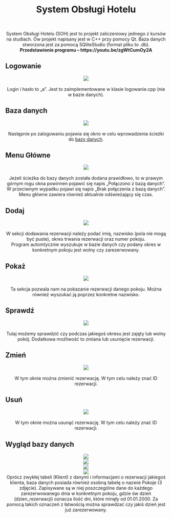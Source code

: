 <h1 align="center"> System Obsługi Hotelu</h1> <br>
<p align="center">
System Obsługi Hotelu (SOH) jest to projekt zaliczeniowy jednego z kursów na studiach. Ów projekt napisany jest w C++ przy pomocy Qt. Baza danych stworzona jest za pomocą SQliteStudio (format pliku to .db).
  <br>
  <b>Przedstawienie programu – https://youtu.be/zgWtCumOy2A</b>
</p>

## Logowanie
<p align="center">
<img align="center" src="https://raw.githubusercontent.com/kacperpasnik/System-Obslugi-Hotelu/master/screens/logowanie.png"/><br><br>
Login i hasło to „a”. Jest to zaimplementowane w klasie logowanie.cpp (nie w bazie danych).
</p>

## Baza danych
<p align="center">
<img align="center" src="https://raw.githubusercontent.com/kacperpasnik/System-Obslugi-Hotelu/master/screens/bazadanych.png"/><br><br>
Następnie po zalogowaniu pojawia się okno w celu wprowadzenia ścieżki do <a target="_blank" rel="noopener noreferrer" href =https://github.com/kacperpasnik/System-Obslugi-Hotelu/tree/master/baza>bazy danych</a>.
</p>

## Menu Główne
<p align="center">
<img align="center" src="https://raw.githubusercontent.com/kacperpasnik/System-Obslugi-Hotelu/master/screens/menuglowne.png"/><br><br>
Jeżeli ścieżka do bazy danych została dodana prawidłowo, to w prawym górnym rogu okna powinnen pojawić się napis „Połączono z bazą danych”. W przeciwnym wypadku pojawi się napis „Brak połączenia z bazą danych”. <br>
Menu główne zawiera również aktualnie odświeżający się czas.
</p>

## Dodaj
<p align="center">
  <img align="center" src="https://raw.githubusercontent.com/kacperpasnik/System-Obslugi-Hotelu/master/screens/dodaj.png"/><br><br>
  W sekcji dodawania rezerwacji należy podać imię, nazwisko (pola nie mogą być puste), okres trwania rezerwacji oraz numer pokoju. <br>
  Program automtycznie wyszukuje w bazie danych czy podany okres w konkretnym pokoju jest wolny czy zarezerwowany.
</p>

## Pokaż
<p align="center">
  <img align="center" src="https://raw.githubusercontent.com/kacperpasnik/System-Obslugi-Hotelu/master/screens/pokaz.png"/><br><br>
  Ta sekcja pozwala nam na pokazanie rezerwacji danego pokoju. Można również wyszukać ją poprzez konkretne nazwisko.
</p>

## Sprawdź
<p align="center">
  <img align="center" src="https://raw.githubusercontent.com/kacperpasnik/System-Obslugi-Hotelu/master/screens/sprawdz.png"/><br><br>
  Tutaj możemy sprawdzić czy podczas jakiegoś okresu jest zajęty lub wolny pokój. Dodatkowa możliwość to zmiana lub usunięcie rezerwacji.
</p>

## Zmień
<p align="center">
 <img align="center" src="https://raw.githubusercontent.com/kacperpasnik/System-Obslugi-Hotelu/master/screens/zmien.png"/><br><br>  
W tym oknie można zmienić rezerwację. W tym celu należy znać ID rezerwacji.
</p>

## Usuń
<p align="center">
  <img align="center" src="https://raw.githubusercontent.com/kacperpasnik/System-Obslugi-Hotelu/master/screens/usun.png"/><br><br>   
W tym oknie można usunąć rezerwację. W tym celu należy znać ID rezerwacji.
</p>

## Wygląd bazy danych
<p align="center">
  <img align="center" src="https://raw.githubusercontent.com/kacperpasnik/System-Obslugi-Hotelu/master/screens/sqlite.PNG"/><br><img align="center" src="https://raw.githubusercontent.com/kacperpasnik/System-Obslugi-Hotelu/master/screens/sqlite2.PNG"/><br><img align="center" src="https://raw.githubusercontent.com/kacperpasnik/System-Obslugi-Hotelu/master/screens/sqlite3.PNG"/> <br> <img align="center" src="https://raw.githubusercontent.com/kacperpasnik/System-Obslugi-Hotelu/master/screens/sqlite4.PNG"/>
  <br>
Oprócz zwykłej tabeli (Klient) z danymi i informacjami o rezerwacji jakiegoś klienta, baza danych posiada również osobną tabelę o nazwie Pokoje (3 zdjęcie). Zapisywane są w niej poszczególne dane do każdego zarezerwowanego dnia w konkretnym pokoju, gdzie ów dzień (dzien_rezerwacji) oznacza ilość dni, które minęły od 01.01.2000. Za pomocą takich oznaczeń z łatwością można sprawdzać czy jakiś dzień jest już zarezerwowany.
</p>
